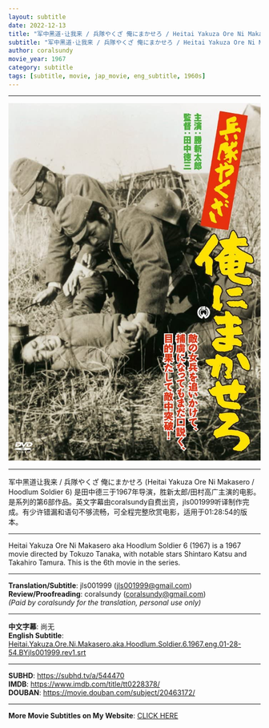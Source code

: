 ```yaml
---
layout: subtitle
date: 2022-12-13
title: "军中黑道·让我来 / 兵隊やくざ 俺にまかせろ / Heitai Yakuza Ore Ni Makasero aka Hoodlum Soldier 6 1967 Subtitle (English)"
subtitle: "军中黑道·让我来 / 兵隊やくざ 俺にまかせろ / Heitai Yakuza Ore Ni Makasero aka Hoodlum Soldier 6 1967 Subtitle (English)"
author: coralsundy
movie_year: 1967
category: subtitle
tags: [subtitle, movie, jap_movie, eng_subtitle, 1960s]
---
```


------

<img src="../assets/tt0228378.jpg" alt="tt0228378_cover_art" />

------

军中黑道让我来 / 兵隊やくざ 俺にまかせろ (Heitai Yakuza Ore Ni Makasero / Hoodlum Soldier 6) 是田中德三于1967年导演，胜新太郎/田村高广主演的电影。是系列的第6部作品。英文字幕由coralsundy自费出资，jls001999听译制作完成。有少许错漏和语句不够流畅，可全程完整欣赏电影，适用于01:28:54的版本。

------

Heitai Yakuza Ore Ni Makasero aka Hoodlum Soldier 6 (1967) is a 1967 movie directed by Tokuzo Tanaka, with notable stars Shintaro Katsu and Takahiro Tamura. This is the 6th movie in the series.

------

**Translation/Subtitle**: jls001999 (jls001999@gmail.com)<br>
**Review/Proofreading**: coralsundy (coralsundy@gmail.com)<br>
*(Paid by coralsundy for the translation, personal use only)*

------

**中文字幕**: 尚无<br>
**English Subtitle**: [Heitai.Yakuza.Ore.Ni.Makasero.aka.Hoodlum.Soldier.6.1967.eng.01-28-54.BYjls001999.rev1.srt](../subtitles/Heitai.Yakuza.Ore.Ni.Makasero.aka.Hoodlum.Soldier.6.1967.eng.01-28-54.BYjls001999.rev1.srt)

------

**SUBHD**: <https://subhd.tv/a/544470><br>
**IMDB**: <https://www.imdb.com/title/tt0228378/><br>
**DOUBAN**: <https://movie.douban.com/subject/20463172/>

------

**More Movie Subtitles on My Website**: <a href='{% post_url 2021-01-10-subtitles-summary-list %}'>CLICK HERE</a>


